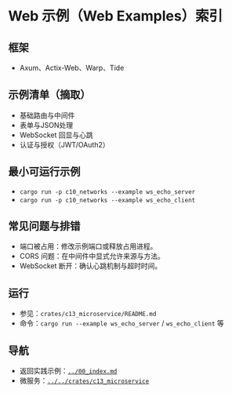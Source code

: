 # Web 示例（Web Examples）索引

## 框架

- Axum、Actix-Web、Warp、Tide

## 示例清单（摘取）

- 基础路由与中间件
- 表单与JSON处理
- WebSocket 回显与心跳
- 认证与授权（JWT/OAuth2）

## 最小可运行示例

- `cargo run -p c10_networks --example ws_echo_server`
- `cargo run -p c10_networks --example ws_echo_client`

## 常见问题与排错

- 端口被占用：修改示例端口或释放占用进程。
- CORS 问题：在中间件中显式允许来源与方法。
- WebSocket 断开：确认心跳机制与超时时间。

## 运行

- 参见：`crates/c13_microservice/README.md`
- 命令：`cargo run --example ws_echo_server` / `ws_echo_client` 等

## 导航

- 返回实践示例：[`../00_index.md`](../00_index.md)
- 微服务：[`../../crates/c13_microservice`](../../../crates/c13_microservice/)
